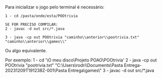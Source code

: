 Para inicializar o jogo pelo terminal é necessário:

    1 - cd /pasta/onde/esta/POOtrivia

    SE FOR PRECISO COMPILAR:
    2 - javac -d out src/*.java 

    3 - java -cp out POOtrivia "caminho\\anterior\\pootrivia.txt" "caminho\\anterior\\games\\"

Ou algo equivalente.


Por exemplo:
    1 - cd '\O meu disco\Projeto POAO\POOtrivia\'
    2 - java -cp out POOtrivia "pootrivia.txt" "C:\\Users\\rodri\\Documents\\Pasta Entrega-20231209T191238Z-001\\Pasta Entrega\\games\\"
    3 - javac -d out src/*.java
